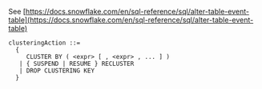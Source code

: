 See [https://docs.snowflake.com/en/sql-reference/sql/alter-table-event-table](https://docs.snowflake.com/en/sql-reference/sql/alter-table-event-table)
```
clusteringAction ::=
  {
     CLUSTER BY ( <expr> [ , <expr> , ... ] )
   | { SUSPEND | RESUME } RECLUSTER
   | DROP CLUSTERING KEY
  }
```
